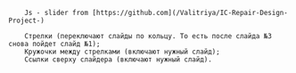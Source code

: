         Js - slider from [https://github.com](/Valitriya/IC-Repair-Design-Project-)
  
        Стрелки (переключают слайды по кольцу. То есть после слайда №3 снова пойдет слайд №1);
        Кружочки между стрелками (включают нужный слайд);
        Ссылки сверху слайдера (включают нужный слайд).
